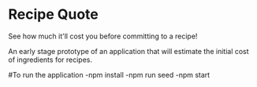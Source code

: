 # Recipe Quote

See how much it'll cost you before committing to a recipe!

An early stage prototype of an application that will estimate the initial cost of ingredients for recipes.

#To run the application
-npm install
-npm run seed
-npm start
